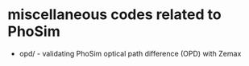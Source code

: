 # miscellaneous codes related to PhoSim

* opd/ - validating PhoSim optical path difference (OPD) with Zemax
